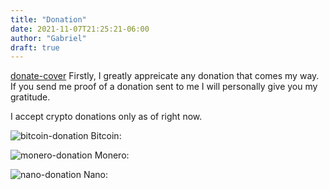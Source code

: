 ```yaml
---
title: "Donation"
date: 2021-11-07T21:25:21-06:00
author: "Gabriel"
draft: true
---
```

[donate-cover](../images/donate-cover.jpg)
Firstly, I greatly appreicate any donation that comes my way. If you send me proof of a donation sent to me I will personally give you my gratitude.

I accept crypto donations only as of right now.

![bitcoin-donation]()
Bitcoin: 

![monero-donation]()
Monero:

![nano-donation]()
Nano:
